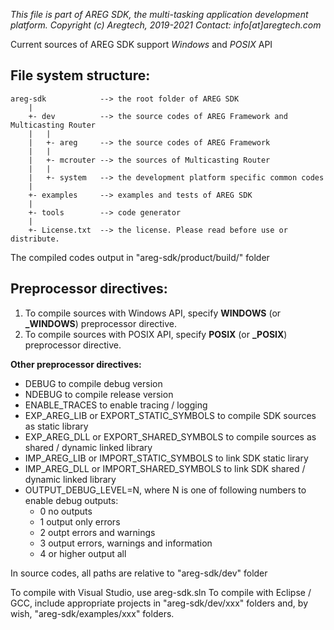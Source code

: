 _This file is part of AREG SDK, the multi-tasking application development platform.
Copyright (c) Aregtech, 2019-2021
Contact: info[at]aregtech.com_

Current sources of AREG SDK support _Windows_ and _POSIX_ API

## File system structure:
```
areg-sdk            --> the root folder of AREG SDK
    |
    +- dev          --> the source codes of AREG Framework and Multicasting Router
    |   |
    |   +- areg     --> the source codes of AREG Framework
    |   |
    |   +- mcrouter --> the sources of Multicasting Router
    |   |
    |   +- system   --> the development platform specific common codes
    |
    +- examples     --> examples and tests of AREG SDK
    |
    +- tools        --> code generator
    |
    +- License.txt  --> the license. Please read before use or distribute.
```
The compiled codes output in "areg-sdk/product/build/<platform info>" folder

## Preprocessor directives:

1. To compile sources with Windows API, specify **WINDOWS** (or **_WINDOWS**) preprocessor directive.
2. To compile sources with POSIX API, specify **POSIX** (or **_POSIX**) preprocessor directive.

**Other preprocessor directives:**
- DEBUG to compile debug version
- NDEBUG to compile release version
- ENABLE_TRACES to enable tracing / logging
- EXP_AREG_LIB or EXPORT_STATIC_SYMBOLS to compile SDK sources as static library
- EXP_AREG_DLL or EXPORT_SHARED_SYMBOLS to compile sources as shared / dynamic linked library
- IMP_AREG_LIB or IMPORT_STATIC_SYMBOLS to link SDK static lirary
- IMP_AREG_DLL or IMPORT_SHARED_SYMBOLS to link SDK shared / dynamic linked library
- OUTPUT_DEBUG_LEVEL=N, where N is one of following numbers to enable debug outputs: 
  - 0 no outputs
  - 1 output only errors
  - 2 outpt errors and warnings
  - 3 output errors, warnings and information
  - 4 or higher output all

In source codes, all paths are relative to "areg-sdk/dev" folder

To compile with Visual Studio, use areg-sdk.sln
To compile with Eclipse / GCC, include appropriate projects in "areg-sdk/dev/xxx" folders and, by wish, "areg-sdk/examples/xxx" folders.
